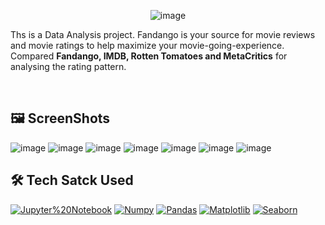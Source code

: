 <div align="center">

![image](https://user-images.githubusercontent.com/76960580/183238292-c7772740-f45b-4f9d-a1af-62dfc1ff2b8f.png)

</div>

Ths is a Data Analysis project. Fandango is your source for movie reviews and movie ratings to help maximize your movie-going-experience. Compared **Fandango, IMDB, Rotten Tomatoes and MetaCritics** for analysing the rating pattern.

<br>

## 🖼 ScreenShots
![image](https://user-images.githubusercontent.com/76960580/183238334-303cf111-6e84-4c6d-bf6f-7d226e3ec002.png)
![image](https://user-images.githubusercontent.com/76960580/183238358-d1029c43-df9a-4985-923b-3b1c6b540538.png)
![image](https://user-images.githubusercontent.com/76960580/183238394-68ac44f1-4cc4-4ed0-b3d8-4c6416554e6b.png)
![image](https://user-images.githubusercontent.com/76960580/183238413-0d3a6349-1a4e-48c7-9f3e-291bb6a59553.png)
![image](https://user-images.githubusercontent.com/76960580/183238435-a6e902fb-2274-499f-908d-9a9bc9433c95.png)
![image](https://user-images.githubusercontent.com/76960580/183238460-848c21ca-ee66-466a-bee4-f33839e04b3e.png)
![image](https://user-images.githubusercontent.com/76960580/183238503-de11355d-ede7-47cf-96a1-27e5e0d7b929.png)



##  🛠 Tech Satck Used

<a href="#"><img alt="Jupyter%20Notebook" src="https://img.shields.io/badge/Jupyter Notebook-E34F26?style=for-the-badge&logo=jupyter&logoColor=white"></a>
<a href="#"><img alt="Numpy" src="https://img.shields.io/badge/Numpy-1572B6?style=for-the-badge&logo=numpy&logoColor=white"></a>
<a href="#"><img alt="Pandas" src="https://img.shields.io/badge/pandas-F5F4F9?style=for-the-badge&logo=pandas&logoColor=black"></a>
<a href="#"><img alt="Matplotlib" src="https://img.shields.io/badge/Matplotlib-F4F3F9?style=for-the-badge&logo=matplotlib&logoColor=3776AB"></a>
<a href="#"><img alt="Seaborn" src="https://img.shields.io/badge/Seaborn-35bdb2?style=for-the-badge&logo=seaborn&logoColor=white"></a>
